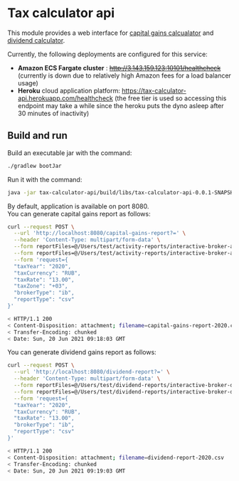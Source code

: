 # Tax calculator api

This module provides a web interface for [capital gains calcualator](../capital-gains-calculator) and [dividend calculator](../dividend-calculator).

Currently, the following deployments are configured for this service:
* **Amazon ECS Fargate cluster** : ~~http://3.143.159.123:10101/healthcheck~~ (currently is down due to relatively high Amazon fees for a load balancer usage)
* **Heroku** cloud application platform: https://tax-calculator-api.herokuapp.com/healthcheck 
  (the free tier is used so accessing this endpoint may take a while since the heroku puts the dyno asleep after 30 minutes of inactivity)

## Build and run
Build an executable jar with the command:
```bash
./gradlew bootJar
```

Run it with the command:

```bash
java -jar tax-calculator-api/build/libs/tax-calculator-api-0.0.1-SNAPSHOT.jar
```

By default, application is available on port 8080.  
You can generate capital gains report as follows:
```bash
curl --request POST \
  --url 'http://localhost:8080/capital-gains-report?=' \
  --header 'Content-Type: multipart/form-data' \
  --form reportFiles=@/Users/test/activity-reports/interactive-broker-activity-report-part-1.csv \
  --form reportFiles=@/Users/test/activity-reports/interactive-broker-activity-report-part-2.csv \
  --form 'request={
  "taxYear": "2020",
  "taxCurrency": "RUB",
  "taxRate": "13.00",
  "taxZone": "+03",
  "brokerType": "ib",
  "reportType": "csv"
}'

< HTTP/1.1 200 
< Content-Disposition: attachment; filename=capital-gains-report-2020.csv
< Transfer-Encoding: chunked
< Date: Sun, 20 Jun 2021 09:18:03 GMT
```

You can generate dividend gains report as follows:
```bash
curl --request POST \
  --url 'http://localhost:8080/dividend-report?=' \
  --header 'Content-Type: multipart/form-data' \
  --form reportFiles=@/Users/test/dividend-reports/interactive-broker-dividend-report-part-1.csv \
  --form reportFiles=@/Users/test/dividend-reports/interactive-broker-dividend-report-part-2.csv \
  --form 'request={
  "taxYear": "2020",
  "taxCurrency": "RUB",
  "taxRate": "13.00",
  "brokerType": "ib",
  "reportType": "csv"
}'

< HTTP/1.1 200 
< Content-Disposition: attachment; filename=dividend-report-2020.csv
< Transfer-Encoding: chunked
< Date: Sun, 20 Jun 2021 09:19:03 GMT
```

